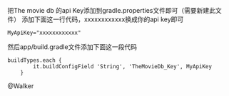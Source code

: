 把The movie db 的api Key添加到gradle.properties文件即可（需要新建此文件）
添加下面这一行代码，xxxxxxxxxxxx换成你的api key即可

`MyApiKey="xxxxxxxxxxxx"`

然后app/build.gradle文件添加下面这一段代码
```
buildTypes.each {
        it.buildConfigField 'String', 'TheMovieDb_Key', MyApiKey
    }
```
    
@Walker
